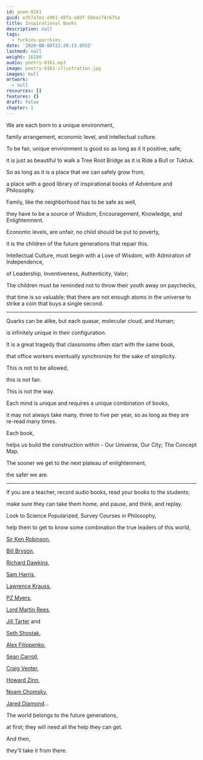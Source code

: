 ```yaml
---
id: poem-0161
guid: e357a7e1-e961-48fa-a8df-5bbac74c675a
title: Inspirational Books
description: null
tags:
  - furkies-purrkies
date: '2020-08-08T22:20:13.955Z'
lastmod: null
weight: 16100
audio: poetry-0161.mp3
image: poetry-0161-illustration.jpg
images: null
artwork:
  - null
resources: []
features: {}
draft: false
chapter: 1
---
```


We are each born to a unique environment,

family arrangement, economic level, and intellectual culture.

To be fair, unique environment is good so as long as it it positive, safe;

it is just as beautiful to walk a Tree Root Bridge as it is Ride a Bull or Tuktuk.

So as long as it is a place that we can safely grow from,

a place with a good library of inspirational books of Adventure and Philosophy.

Family, like the neighborhood has to be safe as well,

they have to be a source of Wisdom, Encouragement, Knowledge, and Enlightenment.

Economic levels, are unfair, no child should be put to poverty,

it is the children of the future generations that repair this.

Intellectual Culture, must begin with a Love of Wisdom, with Admiration of Independence,

of Leadership, Inventiveness, Authenticity, Valor;

The children must be reminded not to throw their youth away on paychecks,

that time is so valuable; that there are not enough atoms in the universe to strike a coin that buys a single second.

---

Quarks can be alike, but each quasar, molecular cloud, and Human;

is infinitely unique in their configuration.

It is a great tragedy that classrooms often start with the same book,

that office workers eventually synchronize for the sake of simplicity.

This is not to be allowed,

this is not fair.

This is not the way.

Each mind is unique and requires a unique combination of books,

it may not always take many, three to five per year, so as long as they are re-read many times.

Each book,

helps us build the construction within - Our Universe, Our City; The Concept Map.

The sooner we get to the next plateau of enlightenment,

the safer we are.

---

If you are a teacher, record audio books, read your books to the students;

make sure they can take them home, and pause, and think, and replay.

Look to Science Popularized, Survey Courses in Philosophy,

help them to get to know some combination the true leaders of this world,

[Sir Ken Robinson](https://www.youtube.com/results?search_query=Sir+Ken+Robinson),

[Bill Bryson](https://www.youtube.com/results?search_query=Bill+Bryson),

[Richard Dawkins](https://www.youtube.com/results?search_query=Richard+Dawkins),

[Sam Harris](https://www.youtube.com/results?search_query=Sam+Harris),

[Lawrence Krauss](https://www.youtube.com/results?search_query=Lawrence+Krauss),

[PZ Myers](https://www.youtube.com/results?search_query=PZ+Myers),

[Lord Martin Rees](https://www.youtube.com/results?search_query=Lord+Martin+Rees),

[Jill Tarter](https://www.youtube.com/results?search_query=Jill+Tarter) and

[Seth Shostak](https://www.youtube.com/results?search_query=Seth+Shostak),

[Alex Filippenko](https://www.youtube.com/results?search_query=Alex+Filippenko),

[Sean Carroll](https://www.youtube.com/results?search_query=Sean+Carroll),

[Craig Venter](https://www.youtube.com/results?search_query=Craig+Venter),

[Howard Zinn](https://www.youtube.com/results?search_query=Howard+Zinn),

[Noam Chomsky](https://www.youtube.com/results?search_query=Noam+Chomsky),

[Jared Diamond](https://www.youtube.com/results?search_query=Jared+Diamond)...

The world belongs to the future generations,

at first; they will need all the help they can get.

And then,

they'll take it from there.
